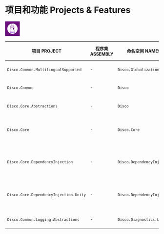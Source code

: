 # 项目和功能 Projects & Features

![Disco](../assets/Avatar/Disco-48.png)

| 项目 PROJECT                         | 程序集 ASSEMBLY | 命名空间 NAMESPACE              | NuGet 包 NUPKG | 说明 NOTES                                                                                                                                                |
| ------------------------------------ | --------------- | ------------------------------- | -------------- | --------------------------------------------------------------------------------------------------------------------------------------------------------- |
| `Disco.Common.MultilingualSupported` | -               | `Disco.Globalization.Resources` | -              | 提供了国际化多语言支持所需的资源文件。<br />Resource files required for internationalized multilingual support are provided.                              |
| `Disco.Common`                       | -               | `Disco`                         | -              | 此类库提供了 `Disco` 所需的通用功能。<br />Such library provides the common functionality that `Disco` needs.                                             |
| `Disco.Core.Abstractions`            | -               | `Disco`                         | -              | 此类库仅提供了 `IDiscoApp` 接口定义。<br />Only `IDiscoApp` interface definitions are provided.                                                           |
| `Disco.Core`                         | -               | `Disco.Core`                    | -              | 此类库仅提供了 `IDiscoApp` 的默认实现和扩展方法。<br />Only the default implementation and extension methods of 'IDiscoApp' are provided in this library. |
|`Disco.Core.DependencyInjection`|-|`Disco.DependencyInjection`|-|此类库提供了基于 `Microsoft.Extensions.DependencyInjection` 的依赖注入扩展。<br />This library provides a dependency injection extension based on `Microsoft.Extensions.DependencyInjection`.|
| `Disco.Core.DependencyInjection.Unity`|-|`Disco.DependencyInjection`|-|此类库提供了基于 `Unity` 的依赖注入扩展。<br />This library provides a dependency injection extension based on `Unity`. <br /> ⏳这个类库仅适用于 .NET Framework 4.5+ (*Only .NET Framework 4.5+*)|
| `Disco.Common.Logging.Abstractions`  | -               | `Disco.Diagnostics.Logging`     | -              | 此类库提供了：输出运行时诊断日志的抽象。<br />Such library provides abstractions for outputting runtime diagnostic logs.                                  |
